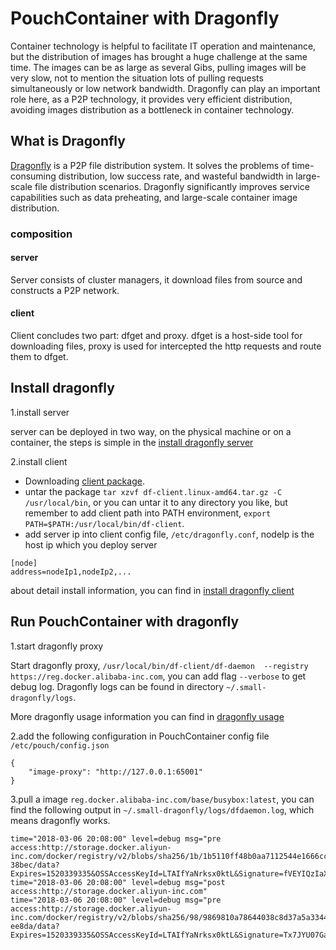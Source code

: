 # PouchContainer with Dragonfly

Container technology is helpful to facilitate IT operation and maintenance, but the distribution of images has brought a huge challenge at the same time. The images can be as large as several Gibs, pulling images will be very slow, not to mention the situation lots of pulling requests simultaneously or low network bandwidth. Dragonfly can play an important role here, as a P2P technology, it provides very efficient distribution, avoiding images distribution as a bottleneck in container technology.

## What is Dragonfly

[Dragonfly](https://github.com/alibaba/Dragonfly#installation) is a P2P file distribution system. It solves the problems of time-consuming distribution, low success rate, and wasteful bandwidth in large-scale file distribution scenarios. Dragonfly significantly improves service capabilities such as data preheating, and large-scale container image distribution.

### composition

#### server

Server consists of cluster managers, it download files from source and constructs a P2P network.

#### client

Client concludes two part: dfget and proxy. dfget is a host-side tool for downloading files, proxy is used for intercepted the http requests and route them to dfget.

## Install dragonfly

1.install server

server can be deployed in two way, on the physical machine or on a container, the steps is simple in the [install dragonfly server](https://github.com/alibaba/Dragonfly/blob/master/docs/install_server.md)

2.install client

- Downloading [client package](https://github.com/alibaba/Dragonfly/blob/master/package/df-client.linux-amd64.tar.gz).
- untar the package `tar xzvf df-client.linux-amd64.tar.gz -C /usr/local/bin`, or you can untar it to any directory you like, but remember to add client path into PATH environment, `export PATH=$PATH:/usr/local/bin/df-client`.
- add server ip into client config file, `/etc/dragonfly.conf`, nodeIp is the host ip which you deploy server

```
[node]
address=nodeIp1,nodeIp2,...
```

about detail install information, you can find in [install dragonfly client](https://github.com/alibaba/Dragonfly/blob/master/docs/install_client.md)

## Run PouchContainer with dragonfly

1.start dragonfly proxy

Start dragonfly proxy, `/usr/local/bin/df-client/df-daemon  --registry https://reg.docker.alibaba-inc.com`, you can add flag `--verbose` to get debug log. Dragonfly logs can be found in directory `~/.small-dragonfly/logs`.

More dragonfly usage information you can find in [dragonfly usage](https://github.com/alibaba/Dragonfly/blob/master/docs/usage.md)

2.add the following configuration in PouchContainer config file `/etc/pouch/config.json`

```
{
    "image-proxy": "http://127.0.0.1:65001"
}
```

3.pull a image `reg.docker.alibaba-inc.com/base/busybox:latest`, you can find the following output in `~/.small-dragonfly/logs/dfdaemon.log`, which means dragonfly works.

```
time="2018-03-06 20:08:00" level=debug msg="pre access:http://storage.docker.aliyun-inc.com/docker/registry/v2/blobs/sha256/1b/1b5110ff48b0aa7112544e1666cc7199f812243ded4128f0a1b2be027c7    38bec/data?Expires=1520339335&OSSAccessKeyId=LTAIfYaNrksx0ktL&Signature=fVEYIQzIaXyqIcAhypbmzaUx5x8%3D"
time="2018-03-06 20:08:00" level=debug msg="post access:http://storage.docker.aliyun-inc.com"
time="2018-03-06 20:08:00" level=debug msg="pre access:http://storage.docker.aliyun-inc.com/docker/registry/v2/blobs/sha256/98/9869810a78644038c8d37a5a3344de0217cb37bcc2caa2313036c6948b0    ee8da/data?Expires=1520339335&OSSAccessKeyId=LTAIfYaNrksx0ktL&Signature=Tx7JYU07Gap8RfasvCe0JGAUCo4%3D"
```
